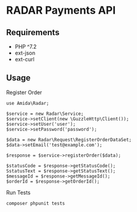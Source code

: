 # RADAR Payments API

## Requirements

* PHP ^7.2
* ext-json
* ext-curl

## Usage

Register Order
```
use Amida\Radar;

$service = new Radar\Service;
$service->setClient(new \GuzzleHttp\Client());
$service->setUser('user');
$service->setPassword('password');

$data = new Radar\Request\RegisterOrderDataSet;
$data->setEmail('test@example.com');

$response = $service->registerOrder($data);

$statusCode = $response->getStatusCode();
SstatusText = $response->getStatusText();
$messageId = $response->getMessageId();
$orderId = $response->getOrderId();
```

Run Tests
```
composer phpunit tests
```